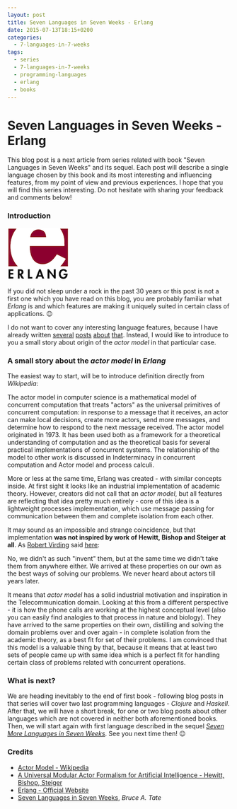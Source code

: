 ```yaml
---
layout: post
title: Seven Languages in Seven Weeks - Erlang
date: 2015-07-13T18:15+0200
categories:
  - 7-languages-in-7-weeks
tags:
  - series
  - 7-languages-in-7-weeks
  - programming-languages
  - erlang
  - books
---
```


# Seven Languages in Seven Weeks - Erlang

<quote class="disclaimer">This blog post is a next article from series related with book "Seven Languages in Seven Weeks" and its sequel. Each post will describe a single language chosen by this book and its most interesting and influencing features, from my point of view and previous experiences. I hope that you will find this series interesting. Do not hesitate with sharing your feedback and comments below!</quote>

### Introduction

<img class="right erlang-logo" alt="Erlang Logo" src="/assets/ErlangLogo.png" />

If you did not sleep under a rock in the past 30 years or this post is not a first one which you have read on this blog, you are probably familiar what *Erlang* is and which features are making it uniquely suited in certain class of applications. :wink:

I do not want to cover any interesting language features, because I have already written [several](http://www.afronski.pl/interesting-language-features/2015/03/10/interesting-language-features-erlang-named-case-expressions.html) [posts](http://www.afronski.pl/interesting-language-features/2015/03/27/interesting-language-features-erlang-links-and-monitors.html) [about](http://www.afronski.pl/interesting-language-features/2015/05/14/interesting-language-features-erlang-application-behavior.html) [that](http://www.afronski.pl/interesting-language-features/2015/06/11/interesting-language-features-erlang-custom-behaviors.html). Instead, I would like to introduce to you a small story about origin of the *actor model* in that particular case.

### A small story about the *actor model* in *Erlang*

The easiest way to start, will be to introduce definition directly from *Wikipedia*:

<quote class="citation">The actor model in computer science is a mathematical model of concurrent computation that treats "actors" as the universal primitives of concurrent computation: in response to a message that it receives, an actor can make local decisions, create more actors, send more messages, and determine how to respond to the next message received. The actor model originated in 1973. It has been used both as a framework for a theoretical understanding of computation and as the theoretical basis for several practical implementations of concurrent systems. The relationship of the model to other work is discussed in Indeterminacy in concurrent computation and Actor model and process calculi.</quote>

More or less at the same time, Erlang was created - with similar concepts inside. At first sight it looks like an industrial implementation of academic theory. However, creators did not call that an *actor model*, but all features are reflecting that idea pretty much entirely - core of this idea is a lightweight processes implementation, which use message passing for communication between them and complete isolation from each other.

It may sound as an impossible and strange coincidence, but that implementation **was not inspired by work of Hewitt, Bishop and Steiger at all**. As [Robert Virding](https://twitter.com/rvirding) said [here](http://rvirding.blogspot.com/2008/01/virdings-first-rule-of-programming.html?showComment=1400761539472#c5295780053912797163):

<quote class="citation">No, we didn't as such "invent" them, but at the same time we didn't take them from anywhere either. We arrived at these properties on our own as the best ways of solving our problems. We never heard about actors till years later.</quote>

It means that *actor model* has a solid industrial motivation and inspiration in the Telecommunication domain. Looking at this from a different perspective - it is how the phone calls are working at the highest conceptual level (also you can easily find analogies to that process in nature and biology). They have arrived to the same properties on their own, distilling and solving the domain problems over and over again - in complete isolation from the academic theory, as a best fit for set of their problems. I am convinced that this model is a valuable thing by that, because it means that at least two sets of people came up with same idea which is a perfect fit for handling certain class of problems related with concurrent operations.

### What is next?

We are heading inevitably to the end of first book - following blog posts in that series will cover two last programming languages - *Clojure* and *Haskell*. After that, we will have a short break, for one or two blog posts about other languages which are not covered in neither both aforementioned books. Then, we will start again with first language described in the sequel [*Seven More Languages in Seven Weeks*](https://pragprog.com/book/7lang/seven-more-languages-in-seven-weeks). See you next time then! :wink:

### Credits

- [Actor Model - Wikipedia](https://en.wikipedia.org/wiki/Actor_model)
- [A Universal Modular Actor Formalism for Artificial Intelligence - Hewitt, Bishop, Steiger](http://worrydream.com/refs/Hewitt-ActorModel.pdf)
- [Erlang - Official Website](http://www.erlang.org/)
- [Seven Languages in Seven Weeks](https://pragprog.com/book/btlang/seven-languages-in-seven-weeks), *Bruce A. Tate*
